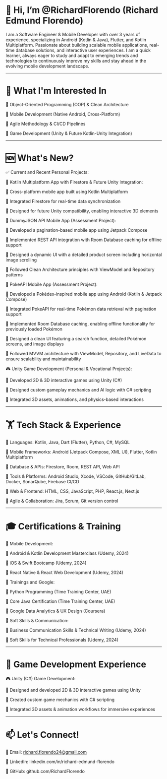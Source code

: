 # 👋 Hi, I’m @RichardFlorendo (Richard Edmund Florendo)

I am a Software Engineer & Mobile Developer with over 3 years of experience, specializing in Android (Kotlin & Java), Flutter, and Kotlin Multiplatform. Passionate about building scalable mobile applications, real-time database solutions, and interactive user experiences. I am a quick learner, always eager to study and adapt to emerging trends and technologies to continuously improve my skills and stay ahead in the evolving mobile development landscape.



-----------------------------------------------------------------------------------------------------------------------------------------------------

# 👀 What I'm Interested In

🔹 Object-Oriented Programming (OOP) & Clean Architecture

🔹 Mobile Development (Native Android, Cross-Platform)

🔹 Agile Methodology & CI/CD Pipelines

🔹 Game Development (Unity & Future Kotlin-Unity Integration)



-----------------------------------------------------------------------------------------------------------------------------------------------------

# 🆕 What's New?

✅ Current and Recent Personal Projects:

📱 Kotlin Multiplatform App with Firestore & Future Unity Integration:

🔹 Cross-platform mobile app built using Kotlin Multiplatform

🔹 Integrated Firestore for real-time data synchronization

🔹 Designed for future Unity compatibility, enabling interactive 3D elements



📲 DummyJSON API Mobile App (Assessment Project):

🔹 Developed a pagination-based mobile app using Jetpack Compose

🔹 Implemented REST API integration with Room Database caching for offline support

🔹 Designed a dynamic UI with a detailed product screen including horizontal image scrolling

🔹 Followed Clean Architecture principles with ViewModel and Repository patterns



📲 PokeAPI Mobile App (Assessment Project):

🔹 Developed a Pokédex-inspired mobile app using Android (Kotlin & Jetpack Compose)

🔹 Integrated PokeAPI for real-time Pokémon data retrieval with pagination support

🔹 Implemented Room Database caching, enabling offline functionality for previously loaded Pokémon

🔹 Designed a clean UI featuring a search function, detailed Pokémon screens, and image displays

🔹 Followed MVVM architecture with ViewModel, Repository, and LiveData to ensure scalability and maintainability



🎮 Unity Game Development (Personal & Vocational Projects):

🔹 Developed 2D & 3D interactive games using Unity (C#)

🔹 Designed custom gameplay mechanics and AI logic with C# scripting

🔹 Integrated 3D assets, animations, and physics-based interactions



-----------------------------------------------------------------------------------------------------------------------------------------------------

# 🏋️ Tech Stack & Experience

🔹 Languages: Kotlin, Java, Dart (Flutter), Python, C#, MySQL

🔹 Mobile Frameworks: Android (Jetpack Compose, XML UI), Flutter, Kotlin Multiplatform

🔹 Database & APIs: Firestore, Room, REST API, Web API

🔹 Tools & Platforms: Android Studio, Xcode, VSCode, GitHub/GitLab, Docker, SonarQube, Firebase CI/CD

🔹 Web & Frontend: HTML, CSS, JavaScript, PHP, React.js, Next.js

🔹 Agile & Collaboration: Jira, Scrum, Git version control



-----------------------------------------------------------------------------------------------------------------------------------------------------

# 🎓 Certifications & Training

📌 Mobile Development:

🔹 Android & Kotlin Development Masterclass (Udemy, 2024)

🔹 iOS & Swift Bootcamp (Udemy, 2024)

🔹 React Native & React Web Development (Udemy, 2024)



📌 Trainings and Google:

🔹 Python Programming (Time Training Center, UAE)

🔹 Core Java Certification (Time Training Center, UAE)

🔹 Google Data Analytics & UX Design (Coursera)



📌 Soft Skills & Communication:

🔹 Business Communication Skills & Technical Writing (Udemy, 2024)

🔹 Soft Skills for Technical Professionals (Udemy, 2024)



------------------------------------------------------------------------------------------------------------------------------------------------------

# 🌱 Game Development Experience

🎮 Unity (C#) Game Development:

🔹 Designed and developed 2D & 3D interactive games using Unity

🔹 Created custom game mechanics with C# scripting

🔹 Integrated 3D assets & animation workflows for immersive experiences



-----------------------------------------------------------------------------------------------------------------------------------------------------

# 📫 Let's Connect!

📧 Email: richard.florendo24@gmail.com

💼 LinkedIn: linkedin.com/in/richard-edmund-florendo

🏡 GitHub: github.com/RichardFlorendo


<!---
RichardFlorendo/RichardFlorendo is a ✨ special ✨ repository because its `README.md` (this file) appears on your GitHub profile.
You can click the Preview link to take a look at your changes.
--->
